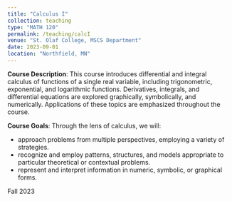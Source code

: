 ```yaml
---
title: "Calculus I"
collection: teaching
type: "MATH 120"
permalink: /teaching/calcI
venue: "St. Olaf College, MSCS Department"
date: 2023-09-01
location: "Northfield, MN"
---
```


**Course Description**: This course introduces differential and integral calculus of functions of a single real variable, including trigonometric, exponential, and logarithmic functions. Derivatives, integrals, and differential equations are explored graphically, symbolically, and numerically. Applications of these topics are emphasized throughout the course. 

**Course Goals**: Through the lens of calculus, we will:
- approach problems from multiple perspectives, employing a variety of strategies.
- recognize and employ patterns, structures, and models appropriate to particular theoretical or contextual problems.
- represent and interpret information in numeric, symbolic, or graphical forms.

Fall 2023